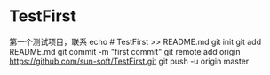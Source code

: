 # TestFirst
第一个测试项目，联系
echo # TestFirst >> README.md
git init
git add README.md
git commit -m "first commit"
git remote add origin https://github.com/sun-soft/TestFirst.git
git push -u origin master
